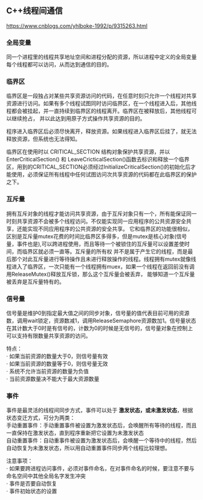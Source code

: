 ## C++线程间通信

https://www.cnblogs.com/yhlboke-1992/p/9315263.html

### 全局变量

同一个进程里的线程共享地址空间和进程分配的资源，所以进程中定义的全局变量每个线程都可以访问，从而达到通信的目的。

### 临界区

临界区是一段独占对某些共享资源访问的代码，在任意时刻只允许一个线程对共享资源进行访问。如果有多个线程试图同时访问临界区，在一个线程进入后，其他线程都会被挂起，并一直持续到临界区的线程离开。临界区在被释放后，其他线程可以继续抢占，
并以此达到用原子方式操作共享资源的目的。

程序进入临界区后必须尽快离开，释放资源。如果线程进入临界区后挂了，就无法释放资源，但系统也无法得知。

临界区在使用时以 CRITICAL_SECTION 结构对象保护共享资源，并以 EnterCriticalSection() 和 LeaveCricticalSection()函数去标识和释放一个临界区，用到的CRITICAL_SECTION必须经过InitializeCriticalSection()的初始化后才能使用，必须保证所有线程中任何试图访问次共享资源的代码都在此临界区的保护之下。

### 互斥量

拥有互斥对象的线程才能访问共享资源，由于互斥对象只有一个，所有能保证同一时刻共享资源不会被多个线程访问。不仅能实现同一应用程序的公共资源安全共享，还能实现不同应用程序的公共资源的安全共享。
它和临界区的功能很相似，区别是互斥量mutex花费的时间比临界区多得多，但是mutex是核心对象(信号量，事件也是),可以跨进程使用，而且等待一个被锁住的互斥量可以设置差使时间，而临界区就必须一直等。互斥量的所有权
并不是属于产生它的线程，而是最后那个对此互斥量进行等待操作且未进行释放操作的线程。线程拥有mutex就像线程进入了临界区，一次只能有一个线程拥有muex，如果一个线程在返回前没有调用ReleaseMutex()释放互斥锁，那么这个互斥量会被丢弃，
能够知道一个互斥量被丢弃是互斥量特有的。

### 信号量

信号量是维护0到指定最大值之间的同步对象，信号量的值代表目前可用的资源数，调用wait锁定，资源数减1，调用ReleaseSemaphore资源数加1。信号量状态在其计数大于0时是有信号的，计数为0的时候是无信号的，信号量对象在控制上可以支持有限数量共享资源的访问。

特点：\
· 如果当前资源的数量大于0，则信号量有效\
· 如果当前资源的数量等于0，则信号量无效\
· 系统不允许当前资源的数量为负值\
· 当前资源数量决不能大于最大资源数量

### 事件

事件是最灵活的线程间同步方式，事件可以处于 **激发状态，或未激发状态**，根据状态变迁方式，可分为两类：\
手动重置事件：手动重置事件被设置为激发状态后，会唤醒所有等待的线程，而且一直保持在激发状态，直到程序重新把它设置为未激发状态\
自动重置事件：自动重事件被设置为激发状态后，会唤醒一个等待中的线程，然后自动恢复为未激发状态，所以用自动重置事件同步两个线程比较理想。

注意事项：\
· 如果要跨进程访问事件，必须对事件命名，在对事件命名的时候，要注意不要与命名空间中其他全局名字发生冲突\
· 事件是否要自动恢复\
· 事件初始状态的设置
